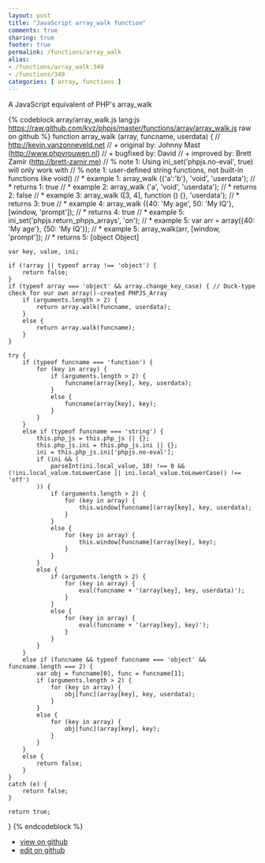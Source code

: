 ```yaml
---
layout: post
title: "JavaScript array_walk function"
comments: true
sharing: true
footer: true
permalink: /functions/array_walk
alias:
- /functions/array_walk:349
- /functions/349
categories: [ array, functions ]
---
```

A JavaScript equivalent of PHP's array_walk
<!-- more -->
{% codeblock array/array_walk.js lang:js https://raw.github.com/kvz/phpjs/master/functions/array/array_walk.js raw on github %}
function array_walk (array, funcname, userdata) {
    // http://kevin.vanzonneveld.net
    // +   original by: Johnny Mast (http://www.phpvrouwen.nl)
    // +   bugfixed by: David
    // +   improved by: Brett Zamir (http://brett-zamir.me)
    // %   note 1: Using ini_set('phpjs.no-eval', true) will only work with 
    // %   note 1:  user-defined string functions, not built-in functions like void()
    // *     example 1: array_walk ({'a':'b'}, 'void', 'userdata');
    // *     returns 1: true
    // *     example 2: array_walk ('a', 'void', 'userdata');
    // *     returns 2: false
    // *     example 3: array_walk ([3, 4], function () {}, 'userdata');
    // *     returns 3: true
    // *     example 4: array_walk ({40: 'My age', 50: 'My IQ'}, [window, 'prompt']);
    // *     returns 4: true
    // *     example 5: ini_set('phpjs.return_phpjs_arrays', 'on');
    // *     example 5: var arr = array({40: 'My age'}, {50: 'My IQ'});
    // *     example 5: array_walk(arr, [window, 'prompt']);
    // *     returns 5: [object Object]    
    var key, value, ini;

    if (!array || typeof array !== 'object') {
        return false;
    }
    if (typeof array === 'object' && array.change_key_case) { // Duck-type check for our own array()-created PHPJS_Array
        if (arguments.length > 2) {
            return array.walk(funcname, userdata);
        }
        else {
            return array.walk(funcname);
        }
    }

    try {
        if (typeof funcname === 'function') {
            for (key in array) {
                if (arguments.length > 2) {
                    funcname(array[key], key, userdata);
                }
                else {
                    funcname(array[key], key);
                }
            }
        }
        else if (typeof funcname === 'string') {
            this.php_js = this.php_js || {};
            this.php_js.ini = this.php_js.ini || {};
            ini = this.php_js.ini['phpjs.no-eval'];
            if (ini && (
                parseInt(ini.local_value, 10) !== 0 && (!ini.local_value.toLowerCase || ini.local_value.toLowerCase() !== 'off')
            )) {
                if (arguments.length > 2) {
                    for (key in array) {
                        this.window[funcname](array[key], key, userdata);
                    }
                }
                else {
                    for (key in array) {
                        this.window[funcname](array[key], key);
                    }
                }
            }
            else {
                if (arguments.length > 2) {
                    for (key in array) {
                        eval(funcname + '(array[key], key, userdata)');
                    }
                }
                else {
                    for (key in array) {
                        eval(funcname + '(array[key], key)');
                    }
                }
            }
        }
        else if (funcname && typeof funcname === 'object' && funcname.length === 2) {
            var obj = funcname[0], func = funcname[1];
            if (arguments.length > 2) {
                for (key in array) {
                    obj[func](array[key], key, userdata);
                }
            }
            else {
                for (key in array) {
                    obj[func](array[key], key);
                }
            }            
        }
        else {
            return false;
        }
    }
    catch (e) {
        return false;
    }

    return true;
}
{% endcodeblock %}
<ul>
 <li><a href="https://github.com/kvz/phpjs/blob/master/functions/array/array_walk.js">view on github</a></li>
 <li><a href="https://github.com/kvz/phpjs/edit/master/functions/array/array_walk.js">edit on github</a></li>
</ul>
